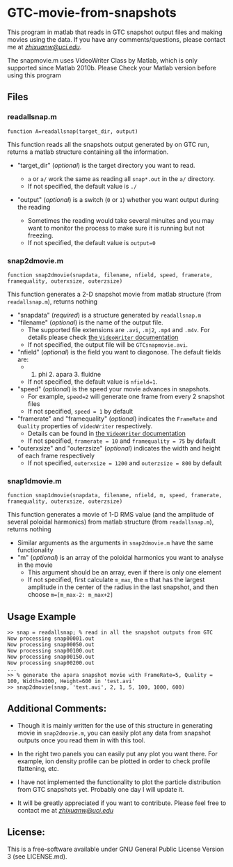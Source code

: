 # GTC-movie-from-snapshots


This program in matlab that reads in GTC snapshot output files and making movies using the data. If you have any comments/questions, please contact me at *zhixuanw@uci.edu*.

The snapmovie.m uses VideoWriter Class by Matlab, which is only supported since Matlab 2010b. 
Please Check your Matlab version before using this program


## Files

### readallsnap.m
    
    function A=readallsnap(target_dir, output)

This function reads all the snapshots output generated by on GTC run, returns a matlab structure containing all the information. 

* "target_dir" (*optional*) is the target directory you want to read.
    * `a` or `a/` work the same as reading all `snap*.out` in the `a/` directory.
    * If not specified, the default value is `./`

* "output" (*optional*) is a switch (`0` or `1`) whether you want output during the reading
    * Sometimes the reading would take several minuites and you may want to monitor the process to make sure it is running but not freezing. 
    * If not specified, the default value is `output=0`


### snap2dmovie.m

    function snap2dmovie(snapdata, filename, nfield, speed, framerate, framequality, outerxsize, outerzsize)

This function generates a 2-D snapshot movie from matlab structure (from `readallsnap.m`), returns nothing

* "snapdata" (*required*) is a structure generated by `readallsnap.m`
* "filename" (*optional*) is the name of the output file.
    * The supported file extensions are `.avi`, `.mj2`, `.mp4` and `.m4v`. For details please check [the `VideoWriter` documentation](http://www.mathworks.com/help/matlab/ref/videowriter-class.html)
    * If not specified, the output file will be `GTCsnapmovie.avi`.
* "nfield" (*optional*) is the field you want to diagonose. The default fields are: 
    * 1. phi          2. apara           3. fluidne
    * If not specified, the default value is `nfield=1`.
* "speed" (*optional*) is the speed your movie advances in snapshots. 
    * For example, `speed=2` will generate one frame from every 2 snapshot files
    * If not specified, `speed = 1` by default
* "framerate" and "framequality" (*optional*) indicates the `FrameRate` and `Quality` properties of `videoWriter` respectively.
    * Details can be found in [the `VideoWriter` documentation](http://www.mathworks.com/help/matlab/ref/videowriter-class.html)
    * If not specified, `framerate = 10` and `framequality = 75` by default
* "outerxsize" and "outerzsize" (*optional*) indicates the width and height of each frame respectively
    * If not specified, `outerxsize = 1200` and `outerzsize = 800` by default

### snap1dmovie.m

    function snap1dmovie(snapdata, filename, nfield, m, speed, framerate, framequality, outerxsize, outerzsize)

This function generates a movie of 1-D RMS value (and the amplitude of several poloidal harmonics) from matlab structure (from `readallsnap.m`), returns nothing

* Similar arguments as the arguments in `snap2dmovie.m` have the same functionality
* "m" (*optional*) is an array of the poloidal harmonics you want to analyse in the movie
    * This argument should be an array, even if there is only one element
    * If not specified, first calculate `m_max`, the `m` that has the largest amplitude in the center of the radius in the last snapshot, and then choose `m=[m_max-2: m_max+2]`

## Usage Example

    >> snap = readallsnap; % read in all the snapshot outputs from GTC
    Now processing snap00001.out
    Now processing snap00050.out
    Now processing snap00100.out
    Now processing snap00150.out
    Now processing snap00200.out
    ...
    >> % generate the apara snapshot movie with FrameRate=5, Quality = 100, Width=1000, Height=600 in 'test.avi'
    >> snap2dmovie(snap, 'test.avi', 2, 1, 5, 100, 1000, 600) 
     

## Additional Comments: 

* Though it is mainly written for the use of this structure in generating movie in `snap2dmovie.m`, 
you can easily plot any data from snapshot outputs once you read them in with this tool.

* In the right two panels you can easily put any plot you want there. For example, ion density profile can be plotted in order to check profile flattening, etc. 

* I have not implemented the functionality to plot the particle distribution from GTC snapshots yet. Probably one day I will update it. 

* It will be greatly appreciated if you want to contribute. Please feel free to contact me at *zhixuanw@uci.edu*

## License:

This is a free-software available under GNU General Public License Version 3 (see LICENSE.md). 
